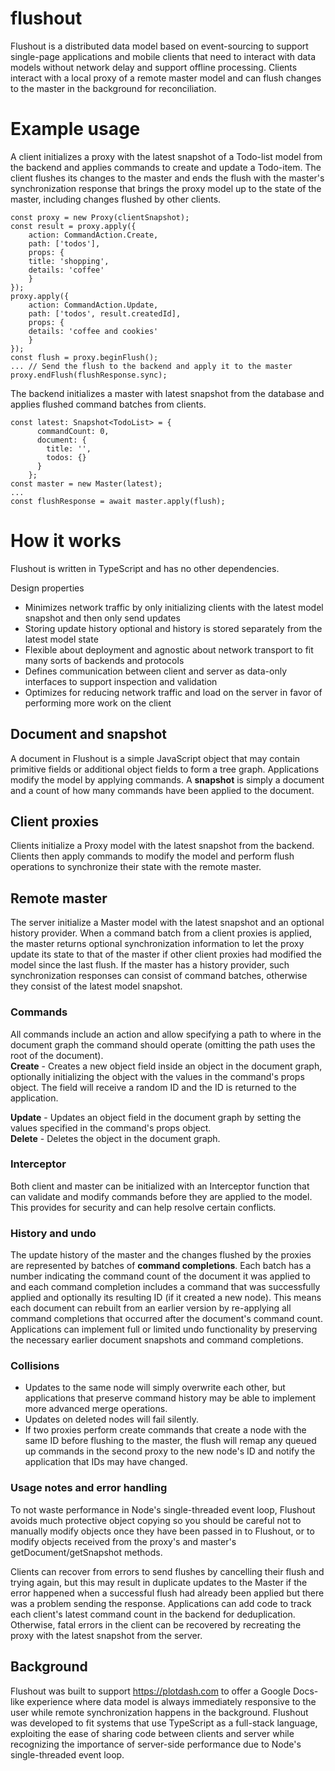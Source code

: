 # flushout
Flushout is a distributed data model based on event-sourcing to support single-page applications and mobile clients that need to interact with data models without network delay and support offline processing. Clients interact with a local proxy of a remote master model and can flush changes to the master in the background for reconciliation. 

# Example usage
A client initializes a proxy with the latest snapshot of a Todo-list model from the backend and applies commands to create and update a Todo-item. The client flushes its changes to the master and ends the flush with the master's synchronization response that brings the proxy model up to the state of the master, including changes flushed by other clients.
```
const proxy = new Proxy(clientSnapshot);
const result = proxy.apply({ 
    action: CommandAction.Create,
    path: ['todos'],
    props: {
    title: 'shopping',
    details: 'coffee'
    }
});
proxy.apply({
    action: CommandAction.Update,
    path: ['todos', result.createdId],
    props: {
    details: 'coffee and cookies'
    }
});
const flush = proxy.beginFlush();
... // Send the flush to the backend and apply it to the master
proxy.endFlush(flushResponse.sync);
```
The backend initializes a master with latest snapshot from the database and applies flushed command batches from clients.
```
const latest: Snapshot<TodoList> = {
      commandCount: 0,
      document: {
        title: '',
        todos: {}
      }
    };
const master = new Master(latest);
...
const flushResponse = await master.apply(flush);
```

# How it works
Flushout is written in TypeScript and has no other dependencies.   

Design properties
* Minimizes network traffic by only initializing clients with the latest model snapshot and then only send updates
* Storing update history optional and history is stored separately from the latest model state
* Flexible about deployment and agnostic about network transport to fit many sorts of backends and protocols
* Defines communication between client and server as data-only interfaces to support inspection and validation
* Optimizes for reducing network traffic and load on the server in favor of performing more work on the client

## Document and snapshot
A document in Flushout is a simple JavaScript object that may contain primitive fields or additional object fields to form a tree graph. Applications modify the model by applying commands. A **snapshot** is simply a document and a count of how many commands have been applied to the document.

## Client proxies
Clients initialize a Proxy model with the latest snapshot from the backend. Clients then apply commands to modify the model and perform flush operations to synchronize their state with the remote master.

## Remote master
The server initialize a Master model with the latest snapshot and an optional history provider. When a command batch from a client proxies is applied, the master returns optional synchronization information to let the proxy update its state to that of the master if other client proxies had modified the model since the last flush. If the master has a history provider, such synchronization responses can consist of command batches, otherwise they consist of the latest model snapshot.

### Commands   
All commands include an action and allow specifying a path to where in the document graph the command should operate (omitting the path uses the root of the document).   
**Create** - Creates a new object field inside an object in the document graph, optionally initializing the object with the values in the command's props object. The field will receive a random ID and the ID is returned to the application.   

**Update** - Updates an object field in the document graph by setting the values specified in the command's props object.   
**Delete** - Deletes the object in the document graph.   

### Interceptor
Both client and master can be initialized with an Interceptor function that can validate and modify commands before they are applied to the model. This provides for security and can help resolve certain conflicts.

### History and undo
The update history of the master and the changes flushed by the proxies are represented by batches of **command completions**. Each batch has a number indicating the command count of the document it was applied to and each command completion includes a command that was successfully applied and optionally its resulting ID (if it created a new node). This means each document can rebuilt from an earlier version by re-applying all command completions that occurred after the document's command count. Applications can implement full or limited undo functionality by preserving the necessary earlier document snapshots and command completions.

### Collisions
* Updates to the same node will simply overwrite each other, but applications that preserve command history may be able to implement more advanced merge operations.
* Updates on deleted nodes will fail silently.
* If two proxies perform create commands that create a node with the same ID before flushing to the master, the flush will remap any queued up commands in the second proxy to the new node's ID and notify the application that IDs may have changed.

### Usage notes and error handling
To not waste performance in Node's single-threaded event loop, Flushout avoids much protective object copying so you should be careful not to manually modify objects once they have been passed in to Flushout, or to modify objects received from the proxy's and master's getDocument/getSnapshot methods.   

Clients can recover from errors to send flushes by cancelling their flush and trying again, but this may result in duplicate updates to the Master if the error happened when a successful flush had already been applied but there was a problem sending the response. Applications can add code to track each client's latest command count in the backend for deduplication. Otherwise, fatal errors in the client can be recovered by recreating the proxy with the latest snapshot from the server.

## Background
Flushout was built to support https://plotdash.com to offer a Google Docs-like experience where data model is always immediately responsive to the user while remote synchronization happens in the background. Flushout was developed to fit systems that use TypeScript as a full-stack language, exploiting the ease of sharing code between clients and server while recognizing the importance of server-side performance due to Node's single-threaded event loop. 
